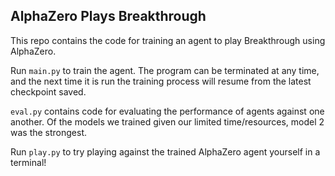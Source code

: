 ## AlphaZero Plays Breakthrough

This repo contains the code for training an agent to play Breakthrough using AlphaZero.

Run `main.py` to train the agent. The program can be terminated at any time, and the next time it is run the training process will resume from the latest checkpoint saved.

`eval.py` contains code for evaluating the performance of agents against one another. Of the models we trained given our limited time/resources, model 2 was the strongest.

Run `play.py` to try playing against the trained AlphaZero agent yourself in a terminal!
